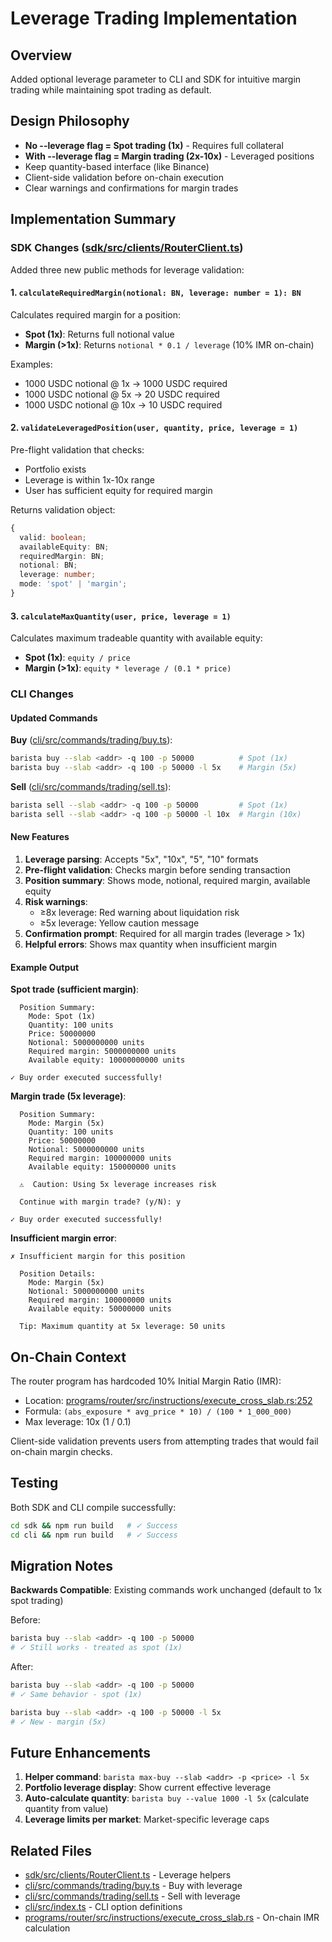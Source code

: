 # Leverage Trading Implementation

## Overview

Added optional leverage parameter to CLI and SDK for intuitive margin trading while maintaining spot trading as default.

## Design Philosophy

- **No --leverage flag = Spot trading (1x)** - Requires full collateral
- **With --leverage flag = Margin trading (2x-10x)** - Leveraged positions
- Keep quantity-based interface (like Binance)
- Client-side validation before on-chain execution
- Clear warnings and confirmations for margin trades

## Implementation Summary

### SDK Changes ([sdk/src/clients/RouterClient.ts](sdk/src/clients/RouterClient.ts))

Added three new public methods for leverage validation:

#### 1. `calculateRequiredMargin(notional: BN, leverage: number = 1): BN`

Calculates required margin for a position:
- **Spot (1x)**: Returns full notional value
- **Margin (>1x)**: Returns `notional * 0.1 / leverage` (10% IMR on-chain)

Examples:
- 1000 USDC notional @ 1x → 1000 USDC required
- 1000 USDC notional @ 5x → 20 USDC required
- 1000 USDC notional @ 10x → 10 USDC required

#### 2. `validateLeveragedPosition(user, quantity, price, leverage = 1)`

Pre-flight validation that checks:
- Portfolio exists
- Leverage is within 1x-10x range
- User has sufficient equity for required margin

Returns validation object:
```typescript
{
  valid: boolean;
  availableEquity: BN;
  requiredMargin: BN;
  notional: BN;
  leverage: number;
  mode: 'spot' | 'margin';
}
```

#### 3. `calculateMaxQuantity(user, price, leverage = 1)`

Calculates maximum tradeable quantity with available equity:
- **Spot (1x)**: `equity / price`
- **Margin (>1x)**: `equity * leverage / (0.1 * price)`

### CLI Changes

#### Updated Commands

**Buy** ([cli/src/commands/trading/buy.ts](cli/src/commands/trading/buy.ts)):
```bash
barista buy --slab <addr> -q 100 -p 50000          # Spot (1x)
barista buy --slab <addr> -q 100 -p 50000 -l 5x    # Margin (5x)
```

**Sell** ([cli/src/commands/trading/sell.ts](cli/src/commands/trading/sell.ts)):
```bash
barista sell --slab <addr> -q 100 -p 50000         # Spot (1x)
barista sell --slab <addr> -q 100 -p 50000 -l 10x  # Margin (10x)
```

#### New Features

1. **Leverage parsing**: Accepts "5x", "10x", "5", "10" formats
2. **Pre-flight validation**: Checks margin before sending transaction
3. **Position summary**: Shows mode, notional, required margin, available equity
4. **Risk warnings**:
   - ≥8x leverage: Red warning about liquidation risk
   - ≥5x leverage: Yellow caution message
5. **Confirmation prompt**: Required for all margin trades (leverage > 1x)
6. **Helpful errors**: Shows max quantity when insufficient margin

#### Example Output

**Spot trade (sufficient margin)**:
```
  Position Summary:
    Mode: Spot (1x)
    Quantity: 100 units
    Price: 50000000
    Notional: 5000000000 units
    Required margin: 5000000000 units
    Available equity: 10000000000 units

✓ Buy order executed successfully!
```

**Margin trade (5x leverage)**:
```
  Position Summary:
    Mode: Margin (5x)
    Quantity: 100 units
    Price: 50000000
    Notional: 5000000000 units
    Required margin: 100000000 units
    Available equity: 150000000 units

  ⚠️  Caution: Using 5x leverage increases risk

  Continue with margin trade? (y/N): y

✓ Buy order executed successfully!
```

**Insufficient margin error**:
```
✗ Insufficient margin for this position

  Position Details:
    Mode: Margin (5x)
    Notional: 5000000000 units
    Required margin: 100000000 units
    Available equity: 50000000 units

  Tip: Maximum quantity at 5x leverage: 50 units
```

## On-Chain Context

The router program has hardcoded 10% Initial Margin Ratio (IMR):
- Location: [programs/router/src/instructions/execute_cross_slab.rs:252](programs/router/src/instructions/execute_cross_slab.rs#L252)
- Formula: `(abs_exposure * avg_price * 10) / (100 * 1_000_000)`
- Max leverage: 10x (1 / 0.1)

Client-side validation prevents users from attempting trades that would fail on-chain margin checks.

## Testing

Both SDK and CLI compile successfully:
```bash
cd sdk && npm run build   # ✓ Success
cd cli && npm run build   # ✓ Success
```

## Migration Notes

**Backwards Compatible**: Existing commands work unchanged (default to 1x spot trading)

Before:
```bash
barista buy --slab <addr> -q 100 -p 50000
# ✓ Still works - treated as spot (1x)
```

After:
```bash
barista buy --slab <addr> -q 100 -p 50000
# ✓ Same behavior - spot (1x)

barista buy --slab <addr> -q 100 -p 50000 -l 5x
# ✓ New - margin (5x)
```

## Future Enhancements

1. **Helper command**: `barista max-buy --slab <addr> -p <price> -l 5x`
2. **Portfolio leverage display**: Show current effective leverage
3. **Auto-calculate quantity**: `barista buy --value 1000 -l 5x` (calculate quantity from value)
4. **Leverage limits per market**: Market-specific leverage caps

## Related Files

- [sdk/src/clients/RouterClient.ts](sdk/src/clients/RouterClient.ts#L253-L378) - Leverage helpers
- [cli/src/commands/trading/buy.ts](cli/src/commands/trading/buy.ts) - Buy with leverage
- [cli/src/commands/trading/sell.ts](cli/src/commands/trading/sell.ts) - Sell with leverage
- [cli/src/index.ts](cli/src/index.ts#L66-L82) - CLI option definitions
- [programs/router/src/instructions/execute_cross_slab.rs](programs/router/src/instructions/execute_cross_slab.rs#L250-L262) - On-chain IMR calculation

